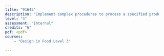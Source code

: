 ```yaml
---
title: "91643"
description: "Implement complex procedures to process a specified product"
level: "3"
assessment: "Internal"
credits: "6"
pdf: <pdf>
courses:
    - "Design in Food Level 3"
    
---
```

